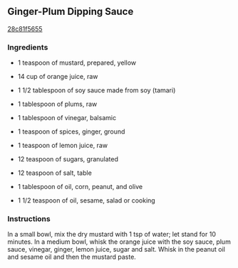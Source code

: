 ## Ginger-Plum Dipping Sauce

[28c81f5655](http://www.food.com/recipe/ginger-plum-dipping-sauce-382164)

### Ingredients

 - 1 teaspoon of mustard, prepared, yellow

 - 14 cup of orange juice, raw

 - 1 1/2 tablespoon of soy sauce made from soy (tamari)

 - 1 tablespoon of plums, raw

 - 1 tablespoon of vinegar, balsamic

 - 1 teaspoon of spices, ginger, ground

 - 1 teaspoon of lemon juice, raw

 - 12 teaspoon of sugars, granulated

 - 12 teaspoon of salt, table

 - 1 tablespoon of oil, corn, peanut, and olive

 - 1 1/2 teaspoon of oil, sesame, salad or cooking

### Instructions

In a small bowl, mix the dry mustard with 1 tsp of water; let stand for 10 minutes. In a medium bowl, whisk the orange juice with the soy sauce, plum sauce, vinegar, ginger, lemon juice, sugar and salt. Whisk in the peanut oil and sesame oil and then the mustard paste.
